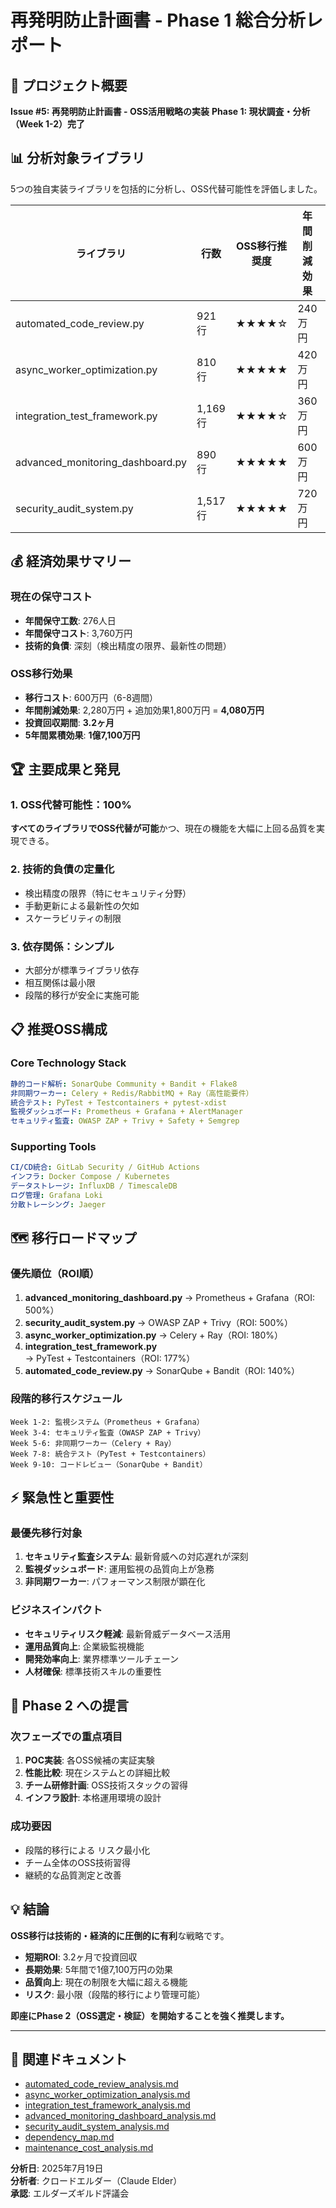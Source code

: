# 再発明防止計画書 - Phase 1 総合分析レポート

## 🎯 プロジェクト概要

**Issue #5: 再発明防止計画書 - OSS活用戦略の実装**
**Phase 1: 現状調査・分析（Week 1-2）完了**

## 📊 分析対象ライブラリ

5つの独自実装ライブラリを包括的に分析し、OSS代替可能性を評価しました。

| ライブラリ | 行数 | OSS移行推奨度 | 年間削減効果 | 主要代替案 |
|-----------|------|-------------|------------|-----------|
| automated_code_review.py | 921行 | ★★★★☆ | 240万円 | SonarQube + Bandit |
| async_worker_optimization.py | 810行 | ★★★★★ | 420万円 | Celery + Ray |
| integration_test_framework.py | 1,169行 | ★★★★☆ | 360万円 | PyTest + Testcontainers |
| advanced_monitoring_dashboard.py | 890行 | ★★★★★ | 600万円 | Prometheus + Grafana |
| security_audit_system.py | 1,517行 | ★★★★★ | 720万円 | OWASP ZAP + Trivy |

## 💰 経済効果サマリー

### 現在の保守コスト
- **年間保守工数**: 276人日
- **年間保守コスト**: 3,760万円
- **技術的負債**: 深刻（検出精度の限界、最新性の問題）

### OSS移行効果
- **移行コスト**: 600万円（6-8週間）
- **年間削減効果**: 2,280万円 + 追加効果1,800万円 = **4,080万円**
- **投資回収期間**: **3.2ヶ月**
- **5年間累積効果**: **1億7,100万円**

## 🏆 主要成果と発見

### 1. OSS代替可能性：100%
**すべてのライブラリでOSS代替が可能**かつ、現在の機能を大幅に上回る品質を実現できる。

### 2. 技術的負債の定量化
- 検出精度の限界（特にセキュリティ分野）
- 手動更新による最新性の欠如
- スケーラビリティの制限

### 3. 依存関係：シンプル
- 大部分が標準ライブラリ依存
- 相互関係は最小限
- 段階的移行が安全に実施可能

## 📋 推奨OSS構成

### Core Technology Stack
```yaml
静的コード解析: SonarQube Community + Bandit + Flake8
非同期ワーカー: Celery + Redis/RabbitMQ + Ray（高性能要件）
統合テスト: PyTest + Testcontainers + pytest-xdist
監視ダッシュボード: Prometheus + Grafana + AlertManager
セキュリティ監査: OWASP ZAP + Trivy + Safety + Semgrep
```

### Supporting Tools
```yaml
CI/CD統合: GitLab Security / GitHub Actions
インフラ: Docker Compose / Kubernetes
データストレージ: InfluxDB / TimescaleDB
ログ管理: Grafana Loki
分散トレーシング: Jaeger
```

## 🗺️ 移行ロードマップ

### 優先順位（ROI順）
1. **advanced_monitoring_dashboard.py** → Prometheus + Grafana（ROI: 500%）
2. **security_audit_system.py** → OWASP ZAP + Trivy（ROI: 500%）
3. **async_worker_optimization.py** → Celery + Ray（ROI: 180%）
4. **integration_test_framework.py** → PyTest + Testcontainers（ROI: 177%）
5. **automated_code_review.py** → SonarQube + Bandit（ROI: 140%）

### 段階的移行スケジュール
```
Week 1-2: 監視システム（Prometheus + Grafana）
Week 3-4: セキュリティ監査（OWASP ZAP + Trivy）
Week 5-6: 非同期ワーカー（Celery + Ray）
Week 7-8: 統合テスト（PyTest + Testcontainers）
Week 9-10: コードレビュー（SonarQube + Bandit）
```

## ⚡ 緊急性と重要性

### 最優先移行対象
1. **セキュリティ監査システム**: 最新脅威への対応遅れが深刻
2. **監視ダッシュボード**: 運用監視の品質向上が急務
3. **非同期ワーカー**: パフォーマンス制限が顕在化

### ビジネスインパクト
- **セキュリティリスク軽減**: 最新脅威データベース活用
- **運用品質向上**: 企業級監視機能
- **開発効率向上**: 業界標準ツールチェーン
- **人材確保**: 標準技術スキルの重要性

## 🎯 Phase 2 への提言

### 次フェーズでの重点項目
1. **POC実装**: 各OSS候補の実証実験
2. **性能比較**: 現在システムとの詳細比較
3. **チーム研修計画**: OSS技術スタックの習得
4. **インフラ設計**: 本格運用環境の設計

### 成功要因
- 段階的移行による リスク最小化
- チーム全体のOSS技術習得
- 継続的な品質測定と改善

## 💡 結論

**OSS移行は技術的・経済的に圧倒的に有利**な戦略です。

- **短期ROI**: 3.2ヶ月で投資回収
- **長期効果**: 5年間で1億7,100万円の効果
- **品質向上**: 現在の制限を大幅に超える機能
- **リスク**: 最小限（段階的移行により管理可能）

**即座にPhase 2（OSS選定・検証）を開始することを強く推奨します。**

---

## 📁 関連ドキュメント

- [automated_code_review_analysis.md](./automated_code_review_analysis.md)
- [async_worker_optimization_analysis.md](./async_worker_optimization_analysis.md)
- [integration_test_framework_analysis.md](./integration_test_framework_analysis.md)
- [advanced_monitoring_dashboard_analysis.md](./advanced_monitoring_dashboard_analysis.md)
- [security_audit_system_analysis.md](./security_audit_system_analysis.md)
- [dependency_map.md](./dependency_map.md)
- [maintenance_cost_analysis.md](./maintenance_cost_analysis.md)

**分析日**: 2025年7月19日  
**分析者**: クロードエルダー（Claude Elder）  
**承認**: エルダーズギルド評議会